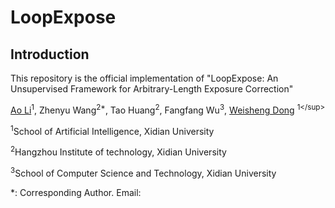 # LoopExpose

## Introduction
This repository is the official implementation  of "LoopExpose: An Unsupervised Framework for Arbitrary-Length Exposure Correction"

[Ao Li](https://liaosite.github.io/)<sup>1</sup>, Zhenyu Wang<sup>2\*</sup>, Tao Huang<sup>2</sup>, Fangfang Wu<sup>3</sup>, [Weisheng Dong](https://see.xidian.edu.cn/faculty/wsdong/index_en.htm) <sup>1\</sup>

<sup>1</sup>School of Artificial Intelligence, Xidian University

<sup>2</sup>Hangzhou Institute of technology, Xidian University

<sup>3</sup>School of Computer Science and Technology, Xidian University

*: Corresponding Author. Email: 
